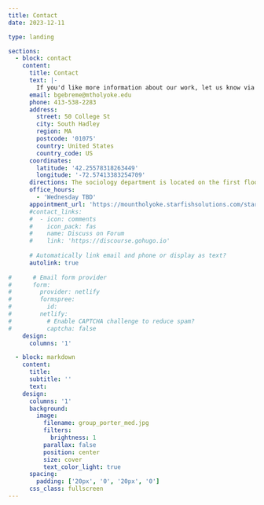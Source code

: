 ```yaml
---
title: Contact
date: 2023-12-11

type: landing

sections:
  - block: contact
    content:
      title: Contact
      text: |-
        If you'd like more information about our work, let us know via the form below. 
      email: bgebreme@mtholyoke.edu
      phone: 413-538-2283
      address:
        street: 50 College St
        city: South Hadley
        region: MA
        postcode: '01075'
        country: United States
        country_code: US
      coordinates:
        latitude: '42.25578318263449'
        longitude: '-72.57413383254709'
      directions: The sociology department is located on the first floor of Porter Hall.
      office_hours:
        - 'Wednesday TBD'
      appointment_url: 'https://mountholyoke.starfishsolutions.com/starfish-ops/dl/instructor/serviceCatalog.html?bookmark=connection/968374/schedule'
      #contact_links:
      #  - icon: comments
      #    icon_pack: fas
      #    name: Discuss on Forum
      #    link: 'https://discourse.gohugo.io'
    
      # Automatically link email and phone or display as text?
      autolink: true
    
#      # Email form provider
#      form:
#        provider: netlify
#        formspree:
#          id:
#        netlify:
#          # Enable CAPTCHA challenge to reduce spam?
#          captcha: false
    design:
      columns: '1'

  - block: markdown
    content:
      title:
      subtitle: ''
      text:
    design:
      columns: '1'
      background:
        image: 
          filename: group_porter_med.jpg
          filters:
            brightness: 1
          parallax: false
          position: center
          size: cover
          text_color_light: true
      spacing:
        padding: ['20px', '0', '20px', '0']
      css_class: fullscreen
---
```

